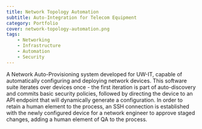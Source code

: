 ```yaml
---
title: Network Topology Automation
subtitle: Auto-Integration for Telecom Equipment
category: Portfolio
cover: network-topology-automation.png
tags:
    - Networking
    - Infrastructure
    - Automation
    - Security
---
```


A Network Auto-Provisioning system developed for UW-IT, capable of automatically configuring and deploying network devices. This software suite iterates over devices once - the first iteration is part of auto-discovery and commits basic security policies, followed by directing the device to an API endpoint that will dynamically generate a configuration. In order to retain a human element to the process, an SSH connection is established with the newly configured device for a network engineer to approve staged changes, adding a human element of QA to the process.
